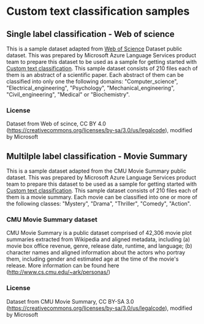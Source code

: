 # Custom text classification samples

## Single label classification - Web of science

This is a sample dataset adapted from [Web of Science](https://data.mendeley.com/datasets/9rw3vkcfy4/6/) Dataset public dataset. This was prepared by Microsoft Azure Language Services product team to prepare this dataset to be used as a sample for getting started with [Custom text classification](https://aka.ms/ctc-docs). This sample dataset consists of 210 files  each of them is an abstract of a scientific paper. Each abstract of them can be classified into only one the following domains: "Computer_science", "Electrical_engineering", "Psychology", "Mechanical_engineering", "Civil_engineering", "Medical" or "Biochemistry".

### License

Dataset from Web of scince, CC BY 4.0 (https://creativecommons.org/licenses/by-sa/3.0/us/legalcode), modified by Microsoft


## Multilple label classification - Movie Summary

This is a sample dataset adapted from the CMU Movie Summary public dataset. This was prepared by Microsoft Azure Language Services product team to prepare this dataset to be used as a sample for getting started with [Custom text classification](https://aka.ms/ctc-docs). This sample dataset consists of 210 files  each of them is a movie summary. Each movie can be classified into one or more of the following classes: "Mystery", "Drama", "Thriller", "Comedy", "Action".

### CMU Movie Summary dataset

CMU Movie Summary is a public dataset comprised of 42,306 movie plot summaries extracted from Wikipedia and aligned metadata, including (a) movie box office revenue, genre, release date, runtime, and language; (b) character names and aligned information about the actors who portray them, including gender and estimated age at the time of the movie's release. More information can be found here (http://www.cs.cmu.edu/~ark/personas/)


### License

Dataset from CMU Movie Summary, CC BY-SA 3.0 (https://creativecommons.org/licenses/by-sa/3.0/us/legalcode), modified by Microsoft